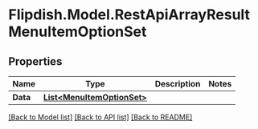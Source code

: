 # Flipdish.Model.RestApiArrayResultMenuItemOptionSet
## Properties

Name | Type | Description | Notes
------------ | ------------- | ------------- | -------------
**Data** | [**List&lt;MenuItemOptionSet&gt;**](MenuItemOptionSet.md) |  | 

[[Back to Model list]](../README.md#documentation-for-models) [[Back to API list]](../README.md#documentation-for-api-endpoints) [[Back to README]](../README.md)

